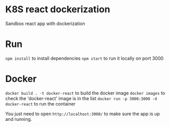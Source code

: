 # K8S react dockerization

Sandbox react app with dockerization

# Run

`npm install` to install dependencies
`npm start` to run it locally on port 3000

# Docker

`docker build . -t docker-react` to build the docker image
`docker images` to check the 'docker-react' image is in the list
`docker run -p 3000:3000 -d docker-react` to run the container

You just need to open `http://localhost:3000/` to make sure the app is up and running.
